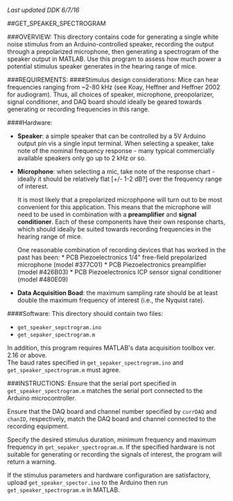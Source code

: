 *Last updated DDK 6/7/16*

##GET_SPEAKER_SPECTROGRAM

###OVERVIEW:
This directory contains code for generating a single white noise stimulus from an Arduino-controlled speaker, recording the output through a prepolarized microphone, then generating a spectrogram of the speaker output in MATLAB. Use this program to assess how much power a potential stimulus speaker generates in the hearing range of mice. 


###REQUIREMENTS:
####Stimulus design considerations:
Mice can hear frequencies ranging from ~2-80 kHz (see Koay, Heffner and Heffner 2002 for audiogram). Thus, all choices of speaker, microphone, preopolarizer, signal conditioner, and DAQ board should ideally be geared towards generating or recording frequencies in this range. 

####Hardware:
* **Speaker**: a simple speaker that can be controlled by a 5V Arduino output pin vis a single input terminal. When selecting a speaker, take note of the nominal frequency response - many typical commercially available speakers only go up to 2 kHz or so.

* **Microphone**: when selecting a mic, take note of the response chart - ideally it should be relatively flat [+/- 1-2 dB?] over the frequency range of interest.

   It is most likely that a prepolarized microphpone will turn out to be most convenient for this application. This means that the microphone will need to be used in combination with a **preamplifier** and **signal conditioner**. Each of these components have their own response charts, which should ideally be suited towards recording frequencies in the hearing range of mice.
   
   One reasonable combination of recording devices that has worked in the past has been:
      * PCB Piezoelectronics 1/4" free-field prepolarized microphone (model #377C01)
      * PCB Piezoelectronics preamplifier (model #426B03)
      * PCB Piezoelectronics ICP sensor signal conditioner (model #480E09)
      
* **Data Acquisition Boad**: the maximum sampling rate should be at least double the maximum frequency of interest (i.e., the Nyquist rate). 
  
  
####Software:
This directory should contain two files:
* `get_speaker_sepctrogram.ino`
* `get_sepaker_spectrogram.m`

In addition, this program requires MATLAB's data acquisition toolbox ver. 2.16 or above.  
The baud rates specified in `get_sepaker_spectrogram.ino` and `get_speaker_spectrogram.m` must agree.

###INSTRUCTIONS:
Ensure that the serial port specified in `get_speaker_spectrogram.m` matches the serial port connected to the Arduino microcontroller. 

Ensure that the DAQ board and channel number specified by `currDAQ` and `chanID`, respectively, match the DAQ board and channel connected to the recording equipment.

Specify the desired stimulus duration, minimum frequency and maximum frequency in `get_sepaker_spectrogram.m`. If the specified hardware is not suitable for generating or recording the signals of interest, the program will return a warning.

If the stimulus parameters and hardware configuration are satisfactory, upload `get_speaker_spector.ino` to the Arduino then run `get_speaker_spectrogram.m` in MATLAB. 
